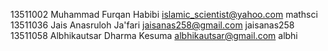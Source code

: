 13511002 Muhammad Furqan Habibi islamic_scientist@yahoo.com mathsci
13511036 Jais Anasruloh Ja'fari jaisanas258@gmail.com jaisanas258
13511058 Albhikautsar Dharma Kesuma albhikautsar@gmail.com albhi